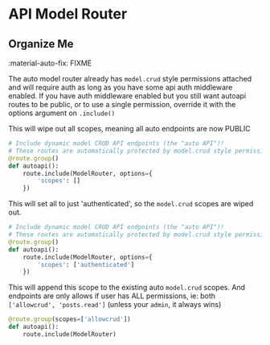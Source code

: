 # API Model Router



## Organize Me

:material-auto-fix: FIXME

The auto model router already has `model.crud` style permissions attached and will require auth as long as you have some api auth middleware enabled.  If you have auth middleware enabled but you still want autoapi routes to be public, or to use a single permission, override it with the options argument on `.include()`

This will wipe out all scopes, meaning all auto endpoints are now PUBLIC
```python
# Include dynamic model CRUD API endpoints (the "auto API")!
# These routes are automatically protected by model.crud style permissions.
@route.group()
def autoapi():
    route.include(ModelRouter, options={
        'scopes': []
    })
```

This will set all to just 'authenticated', so the `model.crud` scopes are wiped out.
```python
# Include dynamic model CRUD API endpoints (the "auto API")!
# These routes are automatically protected by model.crud style permissions.
@route.group()
def autoapi():
    route.include(ModelRouter, options={
        'scopes': ['authenticated']
    })
```

This will append this scope to the existing auto `model.crud` scopes. And endpoints are only allows if user has ALL permissions, ie: both `['allowcrud', 'posts.read']` (unless your `admin`, it always wins)
```python
@route.group(scopes=['allowcrud'])
def autoapi():
    route.include(ModelRouter)
```
